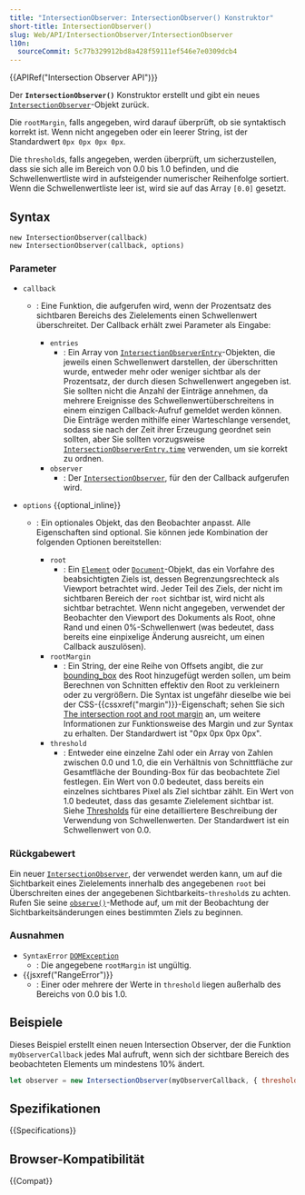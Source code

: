 ```yaml
---
title: "IntersectionObserver: IntersectionObserver() Konstruktor"
short-title: IntersectionObserver()
slug: Web/API/IntersectionObserver/IntersectionObserver
l10n:
  sourceCommit: 5c77b329912bd8a428f59111ef546e7e0309dcb4
---
```


{{APIRef("Intersection Observer API")}}

Der **`IntersectionObserver()`** Konstruktor erstellt und gibt ein neues [`IntersectionObserver`](/de/docs/Web/API/IntersectionObserver)-Objekt zurück.

Die `rootMargin`, falls angegeben, wird darauf überprüft, ob sie syntaktisch korrekt ist. Wenn nicht angegeben oder ein leerer String, ist der Standardwert `0px 0px 0px 0px`.

Die `threshold`s, falls angegeben, werden überprüft, um sicherzustellen, dass sie sich alle im Bereich von 0.0 bis 1.0 befinden, und die Schwellenwertliste wird in aufsteigender numerischer Reihenfolge sortiert. Wenn die Schwellenwertliste leer ist, wird sie auf das Array `[0.0]` gesetzt.

## Syntax

```js-nolint
new IntersectionObserver(callback)
new IntersectionObserver(callback, options)
```

### Parameter

- `callback`

  - : Eine Funktion, die aufgerufen wird, wenn der Prozentsatz des sichtbaren Bereichs des Zielelements einen Schwellenwert überschreitet. Der Callback erhält zwei Parameter als Eingabe:

    - `entries`
      - : Ein Array von [`IntersectionObserverEntry`](/de/docs/Web/API/IntersectionObserverEntry)-Objekten, die jeweils einen Schwellenwert darstellen, der überschritten wurde, entweder mehr oder weniger sichtbar als der Prozentsatz, der durch diesen Schwellenwert angegeben ist. Sie sollten nicht die Anzahl der Einträge annehmen, da mehrere Ereignisse des Schwellenwertüberschreitens in einem einzigen Callback-Aufruf gemeldet werden können. Die Einträge werden mithilfe einer Warteschlange versendet, sodass sie nach der Zeit ihrer Erzeugung geordnet sein sollten, aber Sie sollten vorzugsweise [`IntersectionObserverEntry.time`](/de/docs/Web/API/IntersectionObserverEntry/time) verwenden, um sie korrekt zu ordnen.
    - `observer`
      - : Der [`IntersectionObserver`](/de/docs/Web/API/IntersectionObserver), für den der Callback aufgerufen wird.

- `options` {{optional_inline}}

  - : Ein optionales Objekt, das den Beobachter anpasst. Alle Eigenschaften sind optional. Sie können jede Kombination der folgenden Optionen bereitstellen:

    - `root`
      - : Ein [`Element`](/de/docs/Web/API/Element) oder [`Document`](/de/docs/Web/API/Document)-Objekt, das ein Vorfahre des beabsichtigten Ziels ist, dessen Begrenzungsrechteck als Viewport betrachtet wird. Jeder Teil des Ziels, der nicht im sichtbaren Bereich der `root` sichtbar ist, wird nicht als sichtbar betrachtet. Wenn nicht angegeben, verwendet der Beobachter den Viewport des Dokuments als Root, ohne Rand und einen 0%-Schwellenwert (was bedeutet, dass bereits eine einpixelige Änderung ausreicht, um einen Callback auszulösen).
    - `rootMargin`
      - : Ein String, der eine Reihe von Offsets angibt, die zur [bounding_box](/de/docs/Glossary/bounding_box) des Root hinzugefügt werden sollen, um beim Berechnen von Schnitten effektiv den Root zu verkleinern oder zu vergrößern. Die Syntax ist ungefähr dieselbe wie bei der CSS-{{cssxref("margin")}}-Eigenschaft; sehen Sie sich [The intersection root and root margin](/de/docs/Web/API/Intersection_Observer_API#the_intersection_root_and_root_margin) an, um weitere Informationen zur Funktionsweise des Margin und zur Syntax zu erhalten. Der Standardwert ist "0px 0px 0px 0px".
    - `threshold`
      - : Entweder eine einzelne Zahl oder ein Array von Zahlen zwischen 0.0 und 1.0, die ein Verhältnis von Schnittfläche zur Gesamtfläche der Bounding-Box für das beobachtete Ziel festlegen. Ein Wert von 0.0 bedeutet, dass bereits ein einzelnes sichtbares Pixel als Ziel sichtbar zählt. Ein Wert von 1.0 bedeutet, dass das gesamte Zielelement sichtbar ist. Siehe [Thresholds](/de/docs/Web/API/Intersection_Observer_API#thresholds) für eine detailliertere Beschreibung der Verwendung von Schwellenwerten. Der Standardwert ist ein Schwellenwert von 0.0.

### Rückgabewert

Ein neuer [`IntersectionObserver`](/de/docs/Web/API/IntersectionObserver), der verwendet werden kann, um auf die Sichtbarkeit eines Zielelements innerhalb des angegebenen `root` bei Überschreiten eines der angegebenen Sichtbarkeits-`threshold`s zu achten. Rufen Sie seine [`observe()`](/de/docs/Web/API/IntersectionObserver/observe)-Methode auf, um mit der Beobachtung der Sichtbarkeitsänderungen eines bestimmten Ziels zu beginnen.

### Ausnahmen

- `SyntaxError` [`DOMException`](/de/docs/Web/API/DOMException)
  - : Die angegebene `rootMargin` ist ungültig.
- {{jsxref("RangeError")}}
  - : Einer oder mehrere der Werte in `threshold` liegen außerhalb des Bereichs von 0.0 bis 1.0.

## Beispiele

Dieses Beispiel erstellt einen neuen Intersection Observer, der die Funktion `myObserverCallback` jedes Mal aufruft, wenn sich der sichtbare Bereich des beobachteten Elements um mindestens 10% ändert.

```js
let observer = new IntersectionObserver(myObserverCallback, { threshold: 0.1 });
```

## Spezifikationen

{{Specifications}}

## Browser-Kompatibilität

{{Compat}}
